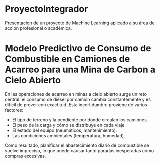 # ProyectoIntegrador
Presentacion de un proyecto de Machine Learning aplicado a su área de acción profesional o académica.

# Modelo Predictivo de Consumo de Combustible en Camiones de Acarreo para una Mina de Carbon a Cielo Abierto

En las operaciones de acarreo en minas a cielo abierto surge un reto central: el consumo de diésel por camión cambia constantemente y es difícil de prever con exactitud. Esta incertidumbre proviene de varios factores:
* El tipo de terreno y la pendiente por donde circulan los camiones.
* El peso de la carga y cómo se distribuye en cada viaje.
* El estado del equipo (neumáticos, mantenimiento).
* Las condiciones ambientales (temperatura, humedad).
  
Como resultado, planificar el abastecimiento diario de combustible se vuelve impreciso, lo que puede causar tanto paradas inesperadas como compras excesivas.
